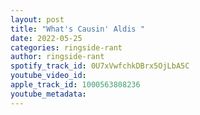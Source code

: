 ```yaml
---
layout: post
title: "What's Causin' Aldis "
date: 2022-05-25
categories: ringside-rant
author: ringside-rant
spotify_track_id: 0U7xVwfchkDBrx5OjLbA5C
youtube_video_id: 
apple_track_id: 1000563808236
youtube_metadata: 
---
```

